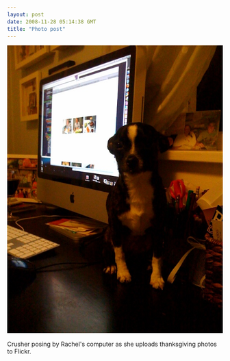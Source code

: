 ```yaml
---
layout: post
date: 2008-11-28 05:14:38 GMT
title: "Photo post"
---
```

![travisj](/images/4cafd68d3a43f684e4b4aec69b148869644d56910837d324232c070b1e444b44.jpg)

Crusher posing by Rachel's computer as she uploads thanksgiving photos to Flickr.